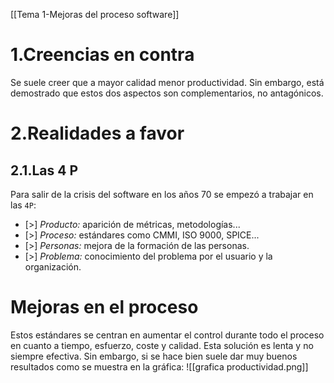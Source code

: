 [[Tema 1-Mejoras del proceso software]]

# 1.Creencias en contra
Se suele creer que a mayor calidad menor productividad. Sin embargo, está demostrado que estos dos aspectos son complementarios, no antagónicos.

# 2.Realidades a favor
## 2.1.Las 4 P
Para salir de la crisis del software en los años 70 se empezó a trabajar en las `4P`:
+ [>] *Producto:* aparición de métricas, metodologías...
+ [>] *Proceso:* estándares como CMMI, ISO 9000, SPICE...
+ [>] *Personas:* mejora de la formación de las personas.
+ [>] *Problema:* conocimiento del problema por el usuario y la organización.

# Mejoras en el proceso
Estos estándares se centran en aumentar el control durante todo el proceso en cuanto a tiempo, esfuerzo, coste y calidad. Esta solución es lenta y no siempre efectiva. Sin embargo, si se hace bien suele dar muy buenos resultados como se muestra en la gráfica:
![[grafica productividad.png]]



